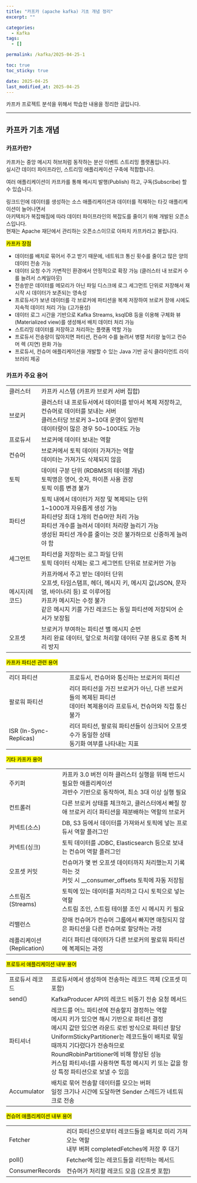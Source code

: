 ```yaml
---
title: "카프카 (apache kafka) 기초 개념 정리"
excerpt: ""

categories:
  - Kafka
tags:
  - []

permalink: /kafka/2025-04-25-1

toc: true
toc_sticky: true

date: 2025-04-25
last_modified_at: 2025-04-25
---
```


카프카 프로젝트 분석을 위해서 학습한 내용을 정리한 글입니다.

---

## 카프카 기초 개념

### 카프카란?
카프카는 중앙 메시지 허브처럼 동작하는 분산 이벤트 스트리밍 플랫폼입니다.  
실시간 데이터 파이프라인, 스트리밍 애플리케이션 구축에 적합합니다.

여러 애플리케이션이 카프카를 통해 메시지 발행(Publish) 하고, 구독(Subscribe) 할 수 있습니다.

링크드인에 데이터를 생성하는 소스 애플리케이션과 데이터를 적재하는 타깃 애플리케이션이 늘어나면서  
아키텍처가 복잡해짐에 따라 데이터 파이프라인의 복잡도를 줄이기 위해 개발된 오픈소스입니다.  
현재는 Apache 재단에서 관리하는 오픈소스이므로 아파치 카프카라고 불립니다.

<mark>카프카 장점</mark>
- 데이터를 배치로 묶어서 주고 받기 때문에, 네트워크 통신 횟수를 줄이고 많은 양의 데이터 전송 가능
- 데이터 요청 수가 가변적인 환경에서 안정적으로 확장 가능 (클러스터 내 브로커 수를 늘려서 스케일아웃)
- 전송받은 데이터를 메모리가 아닌 파일 디스크에 로그 세그먼트 단위로 저장해서 재시작 시 데이터가 보존되는 영속성
- 프로듀서가 보낸 데이터를 각 브로커에 파티션을 복제 저장하여 브로커 장애 시에도 지속적 데이터 처리 가능 (고가용성)
- 데이터 로그 시간을 기반으로 Kafka Streams, ksqlDB 등을 이용해 구체화 뷰(Materialized view)를 생성해서 배치 데이터 처리 가능
- 스트리밍 데이터를 저장하고 처리하는 플랫폼 역할 가능
- 프로듀서 전송량이 많아지면 파티션, 컨슈머 수를 늘려서 병렬 처리량 높이고 컨슈머 렉 (지연) 완화 가능
- 프로듀서, 컨슈머 애플리케이션을 개발할 수 있는 Java 기반 공식 클라이언트 라이브러리 제공

### 카프카 주요 용어
<table class="table_2_left">
  <tbody>
    <tr>
      <td>클러스터</td>
      <td>카프카 시스템 (카프카 브로커 서버 집합)</td>
    </tr>
    <tr>
      <td>브로커</td>
      <td>클러스터 내 프로듀서에서 데이터를 받아서 복제 저장하고, 컨슈머로 데이터를 보내는 서버
      <br>클러스터당 브로커 3~10대 운영이 일반적
      <br>데이터량이 많은 경우 50~100대도 가능</td>
    </tr>
    <tr>
      <td>프로듀서</td>
      <td>브로커에 데이터 보내는 역할</td>
    </tr>
    <tr>
      <td>컨슈머</td>
      <td>브로커에서 토픽 데이터 가져가는 역할
      <br>데이터는 가져가도 삭제되지 않음</td>
    </tr>
    <tr>
      <td>토픽</td>
      <td>데이터 구분 단위 (RDBMS의 테이블 개념)
      <br>토픽명은 영어, 숫자, 하이픈 사용 권장<br>토픽 이름 변경 불가</td>
    </tr>
    <tr>
      <td>파티션</td>
      <td>토픽 내에서 데이터가 저장 및 복제되는 단위
      <br>1~1000개 자유롭게 생성 가능
      <br>파티션당 최대 1개의 컨슈머만 처리 가능
      <br>파티션 개수를 늘려서 데이터 처리량 늘리기 가능
      <br>생성된 파티션 개수를 줄이는 것은 불가하므로 신중하게 늘려야 함</td>
    </tr>
    <tr>
      <td>세그먼트</td>
      <td>파티션을 저장하는 로그 파일 단위
      <br>토픽 데이터 삭제는 로그 세그먼트 단위로 브로커만 가능</td>
    </tr>
    <tr>
      <td>메시지(레코드)</td>
      <td>카프카에서 주고 받는 데이터 단위
      <br>오프셋, 타임스탬프, 헤더, 메시지 키, 메시지 값(JSON, 문자열, 바이너리 등) 로 이루어짐
      <br>카프카 메시지는 수정 불가
      <br>같은 메시지 키를 가진 레코드는 동일 파티션에 저장되어 순서가 보장됨</td>
    </tr>
    <tr>
      <td>오프셋</td>
      <td>브로커가 부여하는 파티션 별 메시지 순번
      <br>처리 완료 데이터, 앞으로 처리할 데이터 구분 용도로 중복 처리 방지</td>
    </tr>
  </tbody>
</table>

<mark>카프카 파티션 관련 용어</mark>
<table class="table_2_left">
  <tbody>
    <tr>
      <td>리더 파티션</td>
      <td>프로듀서, 컨슈머와 통신하는 브로커의 파티션</td>
    </tr>
    <tr>
      <td>팔로워 파티션</td>
      <td>리더 파티션을 가진 브로커가 아닌, 다른 브로커들의 복제된 파티션
      <br>데이터 복제용이라 프로듀서, 컨슈머와 직접 통신 불가</td>
    </tr>
    <tr>
      <td>ISR (In-Sync-Replicas)</td>
      <td>리더 파티션, 팔로워 파티션들이 싱크되어 오프셋 수가 동일한 상태
      <br>동기화 여부를 나타내는 지표</td>
    </tr>
  </tbody>
</table>

<mark>기타 카프카 용어</mark>
<table class="table_2_left">
  <tbody>
    <tr>
      <td>주키퍼</td>
      <td>카프카 3.0 버전 이하 클러스터 실행을 위해 반드시 필요한 애플리케이션
      <br>과반수 기반으로 동작하여, 최소 3대 이상 실행 필요</td>
    </tr>
    <tr>
      <td>컨트롤러</td>
      <td>다른 브로커 상태를 체크하고, 클러스터에서 빠질 장애 브로커 리더 파티션을 재분배하는 역할의 브로커</td>
    </tr>
    <tr>
      <td>커넥트(소스)</td>
      <td>DB, S3 등에서 데이터를 가져와서 토픽에 넣는 프로듀서 역할 플러그인</td>
    </tr>
    <tr>
      <td>커넥트(싱크)</td>
      <td>토픽 데이터를 JDBC, Elasticsearch 등으로 보내는 컨슈머 역할 플러그인</td>
    </tr>
    <tr>
      <td>오프셋 커밋</td>
      <td>컨슈머가 몇 번 오프셋 데이터까지 처리했는지 기록하는 것
      <br>커밋 시 __consumer_offsets 토픽에 자동 저장됨</td>
    </tr>
    <tr>
      <td>스트림즈(Streams)</td>
      <td>토픽에 있는 데이터를 처리하고 다시 토픽으로 넣는 역할
      <br>스트림 조인, 스트림 테이블 조인 시 메시지 키 필요</td>
    </tr>
    <tr>
      <td>리밸런스</td>
      <td>장애 컨슈머가 컨슈머 그룹에서 빠지면 매칭되지 않은 파티션을 다른 컨슈머로 할당하는 과정</td>
    </tr>
    <tr>
      <td>레플리케이션(Replication)</td>
      <td>리더 파티션 데이터가 다른 브로커의 팔로워 파티션에 복제되는 과정</td>
    </tr>
  </tbody>
</table>

<mark>프로듀서 애플리케이션 내부 용어</mark>
<table class="table_2_left">
  <tbody>
    <tr>
      <td>프로듀서 레코드</td>
      <td>프로듀서에서 생성하여 전송하는 레코드 객체 (오프셋 미포함)</td>
    </tr>
    <tr>
      <td>send()</td>
      <td>KafkaProducer API의 레코드 비동기 전송 요청 메서드</td>
    </tr>
    <tr>
      <td>파티셔너</td>
      <td>레코드를 어느 파티션에 전송할지 결정하는 역할
      <br>메시지 키가 있으면 해시 기반으로 파티션 결정
      <br>메시지 값만 있으면 라운드 로빈 방식으로 파티션 할당
      <br>UniformStickyPartitioner는 레코드들이 배치로 묶일 때까지 기다렸다가 전송하므로 RoundRobinPartitioner에 비해 향상된 성능
      <br>커스텀 파티셔너를 사용하면 특정 메시지 키 또는 값을 항상 특정 파티션으로 보낼 수 있음</td>
    </tr>
    <tr>
      <td>Accumulator</td>
      <td>배치로 묶어 전송할 데이터를 모으는 버퍼
      <br>일정 크기나 시간에 도달하면 Sender 스레드가 네트워크로 전송</td>
    </tr>
  </tbody>
</table>

<mark>컨슈머 애플리케이션 내부 용어</mark>
<table class="table_2_left">
  <tbody>
    <tr>
      <td>Fetcher</td>
      <td>리더 파티션으로부터 레코드들을 배치로 미리 가져오는 역할
      <br>내부 버퍼 completedFetches에 저장 후 대기</td>
    </tr>
    <tr>
      <td>poll()</td>
      <td>Fetcher에 있는 레코드들을 리턴하는 메서드</td>
    </tr>
    <tr>
      <td>ConsumerRecords</td>
      <td>컨슈머가 처리할 레코드 모음 (오프셋 포함)</td>
    </tr>
  </tbody>
</table>